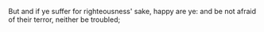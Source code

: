 But and if ye suffer for righteousness' sake, happy are ye: and be not afraid of their terror, neither be troubled;
